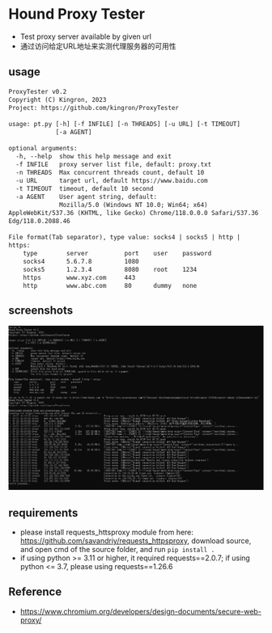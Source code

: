 # Hound Proxy Tester

- Test proxy server available by given url
- 通过访问给定URL地址来实测代理服务器的可用性

## usage
```
ProxyTester v0.2
Copyright (C) Kingron, 2023
Project: https://github.com/kingron/ProxyTester

usage: pt.py [-h] [-f INFILE] [-n THREADS] [-u URL] [-t TIMEOUT]
             [-a AGENT]

optional arguments:
  -h, --help  show this help message and exit
  -f INFILE   proxy server list file, default: proxy.txt
  -n THREADS  Max concurrent threads count, default 10
  -u URL      target url, default https://www.baidu.com
  -t TIMEOUT  timeout, default 10 second
  -a AGENT    User agent string, default:
              Mozilla/5.0 (Windows NT 10.0; Win64; x64) AppleWebKit/537.36 (KHTML, like Gecko) Chrome/118.0.0.0 Safari/537.36 Edg/118.0.2088.46

File format(Tab separator), type value: socks4 | socks5 | http | https:
    type        server          port    user    password
    socks4      5.6.7.8         1080
    socks5      1.2.3.4         8080    root    1234
    https       www.xyz.com     443
    http        www.abc.com     80      dummy   none
```
## screenshots
![img.png](screen.png)

## requirements
- please install requests_httsproxy module from here: https://github.com/savandriy/requests_httpsproxy, download source, and open cmd of the source folder, and run `pip install .`
- if using python >= 3.11 or higher, it required requests==2.0.7; if using python <= 3.7, please using requests==1.26.6

## Reference
- https://www.chromium.org/developers/design-documents/secure-web-proxy/
